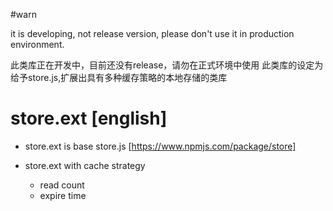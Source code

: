 #warn 

it is developing, not release version, please don't use it in production environment.

此类库正在开发中，目前还没有release，请勿在正式环境中使用
此类库的设定为给予store.js,扩展出具有多种缓存策略的本地存储的类库

# store.ext [english]

- store.ext is base store.js [https://www.npmjs.com/package/store]

- store.ext with cache strategy

    - read count
    - expire time


